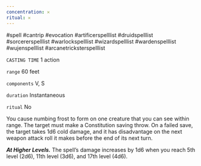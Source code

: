 ```yaml
---
concentration: 𐄂
ritual: 𐄂
---
```

#spell #cantrip #evocation #artificerspelllist #druidspelllist #sorcererspelllist #warlockspelllist #wizardspelllist #wardenspelllist #wujenspelllist #arcanetricksterspelllist

`CASTING TIME`
1 action

`range`
60 feet

`components`
V, S

`duration`
Instantaneous

`ritual`
No

You cause numbing frost to form on one creature that you can see within range. The target must make a Constitution saving throw. On a failed save, the target takes 1d6 cold damage, and it has disadvantage on the next weapon attack roll it makes before the end of its next turn.

**_At Higher Levels._** The spell’s damage increases by 1d6 when you reach 5th level (2d6), 11th level (3d6), and 17th level (4d6).
